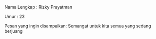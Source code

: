 <p>Nama Lengkap : Rizky Prayatman</p>
<p>Umur : 23</p>
<p>Pesan yang ingin disampaikan: Semangat untuk kita semua yang sedang berjuang</p>
